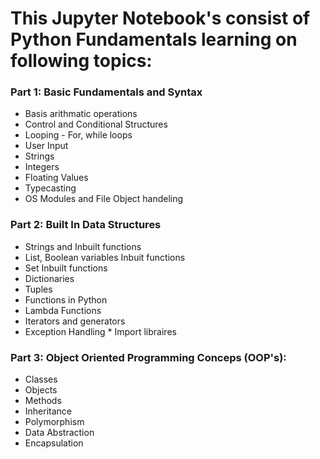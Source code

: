 # This Jupyter Notebook's consist of Python Fundamentals learning on following topics:


### Part 1: Basic Fundamentals and Syntax

-  Basis arithmatic operations 
-  Control and Conditional Structures
-  Looping - For, while loops
-  User Input
-  Strings
-  Integers
-  Floating Values
-  Typecasting
-  OS Modules and File Object handeling 


### Part 2: Built In Data Structures

-   Strings and Inbuilt functions
-  List, Boolean variables Inbuit functions
-  Set Inbuilt functions
-  Dictionaries
-  Tuples
-  Functions in Python
-  Lambda Functions
-  Iterators and generators
-  Exception Handling * Import libraires


### Part 3: Object Oriented Programming Conceps (OOP's):

-  Classes 
-  Objects
-  Methods
-  Inheritance
-  Polymorphism
-  Data Abstraction
-  Encapsulation
